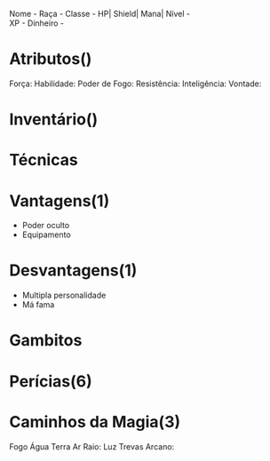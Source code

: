 Nome -
Raça - 
Classe - 
HP| 
Shield| 
Mana|
Nível -  
XP - 
Dinheiro -  

# Atributos()
Força: 
Habilidade: 
Poder de Fogo: 
Resistência:
Inteligência: 
Vontade: 

# Inventário()


# Técnicas



# Vantagens(1)
- Poder oculto
- Equipamento


# Desvantagens(1)
- Multipla personalidade
- Má fama


# Gambitos


# Perícias(6)



# Caminhos da Magia(3)
Fogo 
Água 
Terra 
Ar 
Raio: 
Luz 
Trevas 
Arcano:  